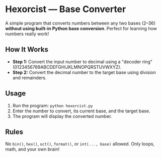 # Hexorcist — Base Converter

A simple program that converts numbers between any two bases (2–36) **without using built-in Python base conversion**. Perfect for learning how numbers really work!

## How It Works

- **Step 1:** Convert the input number to decimal using a "decoder ring" (0123456789ABCDEFGHIJKLMNOPQRSTUVWXYZ).
- **Step 2:** Convert the decimal number to the target base using division and remainders.

## Usage

1. Run the program: `python hexorcist.py`
2. Enter the number to convert, its current base, and the target base.
3. The program will display the converted number.

## Rules

No `bin()`, `hex()`, `oct()`, `format()`, or `int(..., base)` allowed. Only loops, math, and your own brain!
